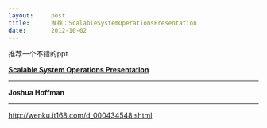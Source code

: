 ```yaml
---
layout:     post
title:      推荐：ScalableSystemOperationsPresentation
date:       2012-10-02
---
```

推荐一个不错的ppt

**[Scalable System Operations Presentation](http://wenku.it168.com/d_000434548.shtml)**

** **

**Joshua Hoffman**

** **

http://wenku.it168.com/d_000434548.shtml
